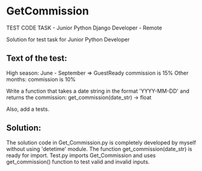 # GetCommission
TEST CODE TASK - Junior Python Django Developer - Remote 

Solution for test task for Junior Python Developer

Text of the  test: 
-------------------
High season: June - September => GuestReady commission is 15%
Other months: commission is 10%

Write a function that takes a date string in the format 'YYYY-MM-DD' and returns the commission: 
get_commission(date_str) -> float

Also, add a tests.

Solution:
----------
The solution code in Get_Commission.py is completely developed by myself without using 'detetime' module. The function get_commission(date_str) is ready for import. 
Test.py imports Get_Commission and uses get_commission() function to test valid and invalid inputs.
